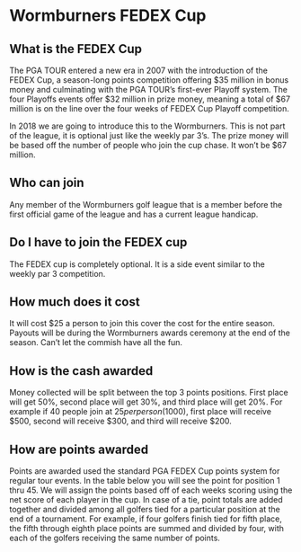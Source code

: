 # Wormburners FEDEX Cup

## What is the FEDEX Cup

The PGA TOUR entered a new era in 2007 with the introduction of the FEDEX Cup, a season-long points competition offering $35 million in bonus money and culminating with the PGA TOUR’s first-ever Playoff system. The four Playoffs events offer $32 million in prize money, meaning a total of $67 million is on the line over the four weeks of FEDEX Cup Playoff competition.

In 2018 we are going to introduce this to the Wormburners.  This is not part of the league, it is optional just like the weekly par 3’s. The prize money will be based off the number of people who join the cup chase. It won’t be $67 million.

## Who can join

Any member of the Wormburners golf league that is a member before the first official game of the league and has a current league handicap.

## Do I have to join the FEDEX cup

The FEDEX cup is completely optional. It is a side event similar to the weekly par 3 competition.

## How much does it cost

It will cost $25 a person to join this cover the cost for the entire season. Payouts will be during the Wormburners awards ceremony at the end of the season. Can’t let the commish have all the fun.

## How is the cash awarded

Money collected will be split between the top 3 points positions. First place will get 50%, second place will get 30%, and third place will get 20%. For example if 40 people join at $25 per person($1000), first place will receive $500, second will receive $300, and third will receive $200.

## How are points awarded

Points are awarded used the standard PGA FEDEX Cup points system for regular tour events. In the table below you will see the point for position 1 thru 45. We will assign the points based off of each weeks scoring using the net score of each player in the cup. In case of a tie, point totals are added together and divided among all golfers tied for a particular position at the end of a tournament. For example, if four golfers finish tied for fifth place, the fifth through eighth place points are summed and divided by four, with each of the golfers receiving the same number of points.